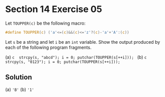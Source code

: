 # Section 14 Exercise 05

Let `TOUPPER(c)` be the following macro:
```c 
#define TOUPPER(c) ('a'<=(c)&&(c)<='z'?(c)-'a'+'A':(c))
```
Let `s` be a string and let `i` be an `int` variable. Show the output produced by each of the following program fragments.

(a) ```c 
    strcpy(s, "abcd");
    i = 0;
    putchar(TOUPPER(s[++i]));
    ```
(b) ```c 
    strcpy(s, "0123");
    i = 0;
    putchar(TOUPPER(s[++i]));
    ```

## Solution

(a) `'B'`
(b) `'1'`


